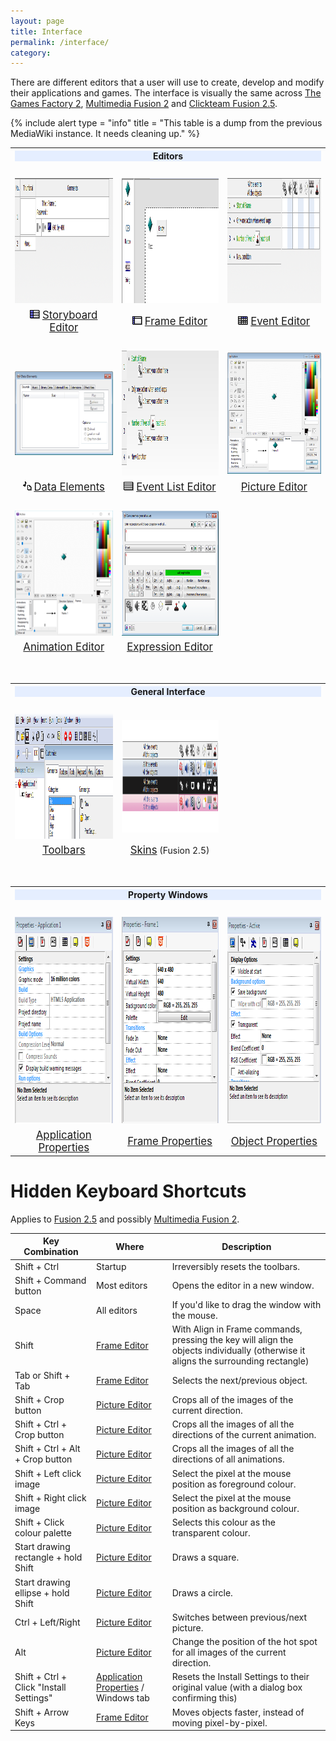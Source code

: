 ```yaml
---
layout: page
title: Interface
permalink: /interface/
category:
---
```


There are different editors that a user will use to create, develop and modify their applications and games. The interface is visually the same across [The Games Factory 2](/games-factory-2), [Multimedia Fusion 2](/fusion/2.0) and [Clickteam Fusion 2.5](/fusion/2.5).

{% include alert
    type = "info"
    title = "This table is a dump from the previous MediaWiki instance. It needs cleaning up."
%}

<table style="width:100%; text-align: center;table-layout: fixed">
<tbody><tr>
<th colspan="3"> <div style="background-color:#E5EEFF;">Editors</div>
</th></tr>
<tr>
<td><br>
</td></tr>
<tr>
<td><a href="/interface/storyboard-editor" title="Storyboard Editor"><img alt="Storyboard Editor" src="/wiki/assets/Screenshots/Storyboard_Editor.png" width="520" height="200"></a>
</td>
<td><a href="/interface/frame-editor" title="Frame Editor"><img alt="Frame Editor" src="/wiki/assets/Screenshots/Frame_Editor.png" width="520" height="200"></a>
</td>
<td><a href="/interface/event-editor" title="Event Editor"><img alt="Event Editor" src="/wiki/assets/Screenshots/Event_Editor.png" width="520" height="200"></a>
</td></tr>
<tr>
<td><a href="/interface/storyboard-editor" title="Storyboard Editor"><img alt="StoryboardEditor.png" src="/wiki/assets/UI/StoryboardEditor.png" width="16" height="14"></a> <big><a href="/interface/storyboard-editor" title="Storyboard Editor">Storyboard Editor</a></big>
</td>
<td><a href="/interface/frame-editor" title="Frame Editor"><img alt="FrameEditor.png" src="/wiki/assets/UI/FrameEditor.png" width="16" height="14"></a> <big><a href="/interface/frame-editor" title="Frame Editor">Frame Editor</a></big>
</td>
<td><a href="/interface/event-editor" title="Event Editor"><img alt="EventEditor.png" src="/wiki/assets/UI/EventEditor.png" width="16" height="14"></a> <big><a href="/interface/event-editor" title="Event Editor">Event Editor</a></big>
</td></tr>
<tr>
<td><br>
</td></tr>
<tr>
<td><a href="/interface/data-elements" title="Data Elements"><img alt="Data Elements" src="/wiki/assets/Screenshots/Data_Elements.png" width="200" height="134"></a>
</td>
<td><a href="/interface/event-list-editor" title="Event List Editor"><img alt="Event List Editor" src="/wiki/assets/Screenshots/Event_List_Editor.png" width="520" height="200"></a>
</td>
<td><a href="/interface/picture-editor" title="Picture Editor"><img alt="Picture Editor" src="/wiki/assets/Screenshots/Picture_Editor.png" width="205" height="194"></a>
</td></tr>
<tr>
<td><a href="/interface/data-elements" title="Data Elements"><img alt="DataElements.png" src="/wiki/assets/UI/DataElements.png" width="14" height="15"></a> <big><a href="/interface/data-elements" title="Data Elements">Data Elements</a></big>
</td>
<td><a href="/interface/event-list-editor" title="Event List Editor"><img alt="EventListEditor.png" src="/wiki/assets/UI/EventListEditor.png" width="16" height="14"></a> <big><a href="/interface/event-list-editor" title="Event List Editor">Event List Editor</a></big>
</td>
<td><big><a href="/interface/picture-editor" title="Picture Editor">Picture Editor</a></big>
</td></tr>
<tr>
<td><br>
</td></tr>
<tr>
<td><a href="/interface/animation-editor" title="Animation Editor"><img alt="Animation Editor" src="/wiki/assets/Screenshots/Animation_Editor.png" width="202" height="200"></a>
</td>
<td><a href="/interface/expression-editor" title="Expression Editor"><img alt="Expression Editor" src="/wiki/assets/Screenshots/Expression_Editor.png" width="272" height="200"></a>
</td>
<td>
</td></tr>
<tr>
<td><big><a href="/interface/animation-editor" title="Animation Editor">Animation Editor</a></big>
</td>
<td><big><a href="/interface/expression-editor" title="Expression Editor">Expression Editor</a></big>
</td>
<td>
</td></tr>
<tr>
<td><br>
</td></tr>
<tr>
<td><br>
</td></tr>
<tr>
<th colspan="3"> <div style="background-color:#E5EEFF">General Interface</div>
</th></tr>
<tr>
<td><br>
</td></tr>
<tr>
<td> <a href="/interface/toolbars" title="Toolbars"><img alt="Toolbars" src="/wiki/assets/Screenshots/Toolbars.png" width="520" height="200"></a>
</td>
<td> <a href="/interface/skins" title="Skins"><img alt="Skins" src="/wiki/assets/Screenshots/Skins.png" width="468" height="180"></a>
</td></tr>
<tr>
<td><big><a href="/interface/toolbars" title="Toolbars">Toolbars</a></big>
</td>
<td><big><a href="/interface/skins" title="Skins">Skins</a></big> (Fusion 2.5)
</td></tr>
<tr>
<td><br>
</td></tr>
<tr>
<td><br>
</td></tr>
<tr>
<th colspan="3"> <div style="background-color:#E5EEFF">Property Windows</div>
</th></tr>
<tr>
<td><br>
</td></tr>
<tr>
<td><a href="/interface/application-properties" title="Application Properties"><img alt="Application Properties" src="/wiki/assets/Screenshots/Application_Properties.png" width="292" height="330"></a>
</td>
<td><a href="/interface/frame-properties" title="Frame Properties"><img alt="Frame Properties" src="/wiki/assets/Screenshots/Frame_Properties.png" width="292" height="330"></a>
</td>
<td><a href="/interface/object-properties" title="Object Properties"><img alt="Object Properties" src="/wiki/assets/Screenshots/Object_Properties.png" width="292" height="330"></a>
</td></tr>
<tr>
<td><big><a href="/interface/application-properties" title="Application Properties">Application Properties</a></big>
</td>
<td><big><a href="/interface/frame-properties" title="Frame Properties">Frame Properties</a></big>
</td>
<td><big><a href="/interface/object-properties" title="Object Properties">Object Properties</a></big>
</td></tr></tbody></table>

# Hidden Keyboard Shortcuts
Applies to [Fusion 2.5](/fusion/2.5) and possibly [Multimedia Fusion 2](/fusion/2.0).

Key Combination | Where | Description
---|---|---
Shift + Ctrl | Startup | Irreversibly resets the toolbars.
Shift + Command button | Most editors | Opens the editor in a new window.
Space | All editors | If you'd like to drag the window with the mouse.
Shift | [Frame Editor](/interface/frame-editor) | With Align in Frame commands, pressing the key will align the objects individually (otherwise it aligns the surrounding rectangle)
Tab or Shift + Tab | [Frame Editor](/interface/frame-editor) | Selects the next/previous object.
Shift + Crop button | [Picture Editor](/interface/picture-editor) | Crops all of the images of the current direction.
Shift + Ctrl + Crop button | [Picture Editor](/interface/picture-editor) | Crops all the images of all the directions of the current animation.
Shift + Ctrl + Alt + Crop button | [Picture Editor](/interface/picture-editor) | Crops all the images of all the directions of all animations.
Shift + Left click image | [Picture Editor](/interface/picture-editor) | Select the pixel at the mouse position as foreground colour.
Shift + Right click image | [Picture Editor](/interface/picture-editor) | Select the pixel at the mouse position as background colour.
Shift + Click colour palette | [Picture Editor](/interface/picture-editor) | Selects this colour as the transparent colour.
Start drawing rectangle + hold Shift | [Picture Editor](/interface/picture-editor) | Draws a square.
Start drawing ellipse + hold Shift | [Picture Editor](/interface/picture-editor) | Draws a circle.
Ctrl + Left/Right | [Picture Editor](/interface/picture-editor) | Switches between previous/next picture.
Alt | [Picture Editor](/interface/picture-editor) | Change the position of the hot spot for all images of the current direction.
Shift + Ctrl + Click "Install Settings" | [Application Properties](/interface/application-properties) / Windows tab | Resets the Install Settings to their original value (with a dialog box confirming this)
Shift + Arrow Keys | [Frame Editor](/interface/frame-editor) | Moves objects faster, instead of moving pixel-by-pixel.